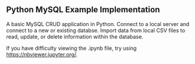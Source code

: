 ## Python MySQL Example Implementation

A basic MySQL CRUD application in Python.  Connect to a local server and connect to a new or existing databse.  Import data from local CSV files to read, update, or delete information within the database.

If you have difficulty viewing the .ipynb file, try using https://nbviewer.jupyter.org/.


